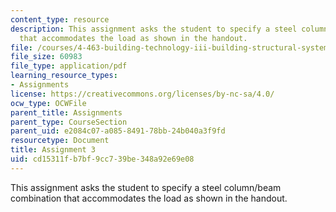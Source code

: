 ```yaml
---
content_type: resource
description: This assignment asks the student to specify a steel column/beam combination
  that accommodates the load as shown in the handout.
file: /courses/4-463-building-technology-iii-building-structural-systems-fall-2004/cd15311fb7bf9cc739be348a92e69e08_assignment03.pdf
file_size: 60983
file_type: application/pdf
learning_resource_types:
- Assignments
license: https://creativecommons.org/licenses/by-nc-sa/4.0/
ocw_type: OCWFile
parent_title: Assignments
parent_type: CourseSection
parent_uid: e2084c07-a085-8491-78bb-24b040a3f9fd
resourcetype: Document
title: Assignment 3
uid: cd15311f-b7bf-9cc7-39be-348a92e69e08
---
```

This assignment asks the student to specify a steel column/beam combination that accommodates the load as shown in the handout.